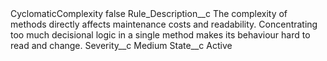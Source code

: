 <?xml version="1.0" encoding="UTF-8"?>
<CustomMetadata xmlns="http://soap.sforce.com/2006/04/metadata" xmlns:xsi="http://www.w3.org/2001/XMLSchema-instance" xmlns:xsd="http://www.w3.org/2001/XMLSchema">
    <label>CyclomaticComplexity</label>
    <protected>false</protected>
    <values>
        <field>Rule_Description__c</field>
        <value xsi:type="xsd:string">The complexity of methods directly affects maintenance costs and readability. Concentrating too much decisional logic in a single method makes its behaviour hard to read and change.</value>
    </values>
    <values>
        <field>Severity__c</field>
        <value xsi:type="xsd:string">Medium</value>
    </values>
    <values>
        <field>State__c</field>
        <value xsi:type="xsd:string">Active</value>
    </values>
</CustomMetadata>
